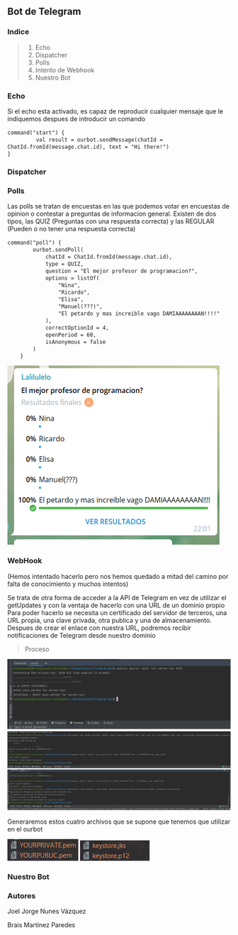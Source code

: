 ## Bot de Telegram

### Indice

> 1. Echo
> 2. Dispatcher
> 3. Polls
> 4. Intento de Webhook
> 5. Nuestro Bot

### Echo
Si el echo esta activado, es capaz de reproducir cualquier mensaje que le indiquemos despues de introducir un comando

~~~
command("start") {
         val result = ourbot.sendMessage(chatId = ChatId.fromId(message.chat.id), text = "Hi there!")
}
~~~
### Dispatcher

### Polls
Las polls se tratan de encuestas en las que podemos votar en encuestas de opinion o contestar a preguntas de informacion general. Existen de dos tipos, las QUIZ (Preguntas con una respuesta correcta) y las REGULAR (Pueden o no tener una respuesta correcta)

~~~
command("poll") {
        ourbot.sendPoll(
            chatId = ChatId.fromId(message.chat.id),
            type = QUIZ,
            question = "El mejor profesor de programacion?",
            options = listOf(
                "Nina",
                "Ricardo",
                "Elisa",
                "Manuel(???)",
                "El petardo y mas increible vago DAMIAAAAAAAAN!!!!"
            ),
            correctOptionId = 4,
            openPeriod = 60,
            isAnonymous = false
        )
    }
~~~

![Imagen Polls](Images/Polls.png)
### WebHook
(Hemos intentado hacerlo pero nos hemos quedado a mitad del camino por falta de conocimiento y muchos intentos)

Se trata de otra forma de acceder a la API de Telegram en vez de utilizar el getUpdates y con la ventaja de hacerlo con una URL de un dominio propio
Para poder hacerlo se necesita un certificado del servidor de terceros, una URL propia, una clave privada, otra publica y una de almacenamiento.
Despues de crear el enlace con nuestra URL, podremos recibir notificaciones de Telegram desde nuestro dominio
> Proceso

![Proceso_1](Images/Proceso_1.png)
![Proceso_2_3](Images/Proceso_2_3.png)
![Proceso_4](Images/Proceso_4.png)

Generaremos estos cuatro archivos que se supone que tenemos que utilizar en el ourbot

![Archivos_1](Images/Archivos_1.png)
![Archivos_2](Images/Archivos_2.png)

### Nuestro Bot

### Autores

Joel Jorge Nunes Vázquez 

Brais Martínez Paredes
